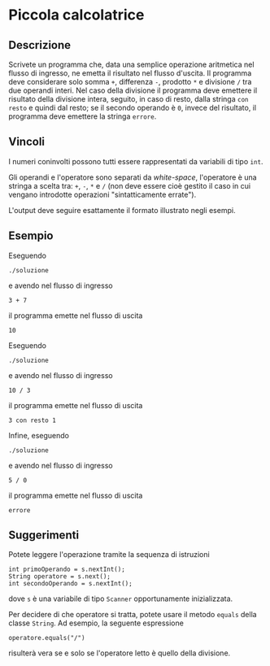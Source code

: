 Piccola calcolatrice
====================

Descrizione
-----------

Scrivete un programma che, data una semplice operazione aritmetica nel flusso di
ingresso, ne emetta il risultato nel flusso d'uscita. Il programma deve
considerare solo somma `+`, differenza `-`, prodotto `*` e divisione `/` tra
due operandi interi. Nel caso della divisione il programma deve emettere il
risultato della divisione intera, seguito, in caso di resto, dalla stringa `con
resto` e quindi dal resto; se il secondo operando è `0`, invece del risultato,
il programma deve emettere la stringa `errore`.


Vincoli
-------

I numeri coninvolti possono tutti essere rappresentati da variabili di tipo
`int`.

Gli operandi e l'operatore sono separati da *white-space*, l'operatore è una
stringa a scelta tra: `+`, `-`, `*` e `/` (non deve essere cioè gestito il caso
in cui vengano introdotte operazioni "sintatticamente errate").

L'output deve seguire esattamente il formato illustrato negli esempi.


Esempio
-------

Eseguendo

    ./soluzione

e avendo nel flusso di ingresso

    3 + 7

il programma emette nel flusso di uscita

    10

Eseguendo

    ./soluzione

e avendo nel flusso di ingresso

    10 / 3

il programma emette nel flusso di uscita

    3 con resto 1

Infine, eseguendo

    ./soluzione

e avendo nel flusso di ingresso

    5 / 0

il programma emette nel flusso di uscita

    errore    


Suggerimenti
------------

Potete leggere l'operazione tramite la sequenza di istruzioni

    int primoOperando = s.nextInt();
    String operatore = s.next();
    int secondoOperando = s.nextInt();

dove `s` è una variabile di tipo `Scanner` opportunamente inizializzata.

Per decidere di che operatore si tratta, potete usare il metodo `equals` della
classe `String`. Ad esempio, la seguente espressione

    operatore.equals("/")

risulterà vera se e solo se l'operatore letto è quello della divisione.
